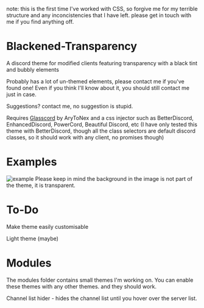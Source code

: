 note: this is the first time I've worked with CSS, so forgive me for my terrible structure and any inconcistencies that I have left.
please get in touch with me if you find anything off.
# Blackened-Transparency
A discord theme for modified clients featuring transparency with a black tint and bubbly elements

Probably has a lot of un-themed elements, please contact me if you've found one!
Even if you think I'll know about it, you should still contact me just in case.

Suggestions? contact me, no suggestion is stupid.

Requires [Glasscord](https://github.com/AryToNeX/Glasscord) by AryToNex and a css injector such as BetterDiscord, EnhancedDiscord, PowerCord, Beautiful Discord, etc (I have only tested this theme with BetterDiscord, though all the class selectors are default discord classes, so it should work with any client, no promises though)
# Examples
![example](https://i.vgy.me/iFQ6uw.png) Please keep in mind the background in the image is not part of the theme, it is transparent.
# To-Do
Make theme easily customisable

Light theme (maybe)
# Modules
The modules folder contains small themes I'm working on. You can enable these themes with any other themes. and they should work.

Channel list hider - hides the channel list until you hover over the server list.
